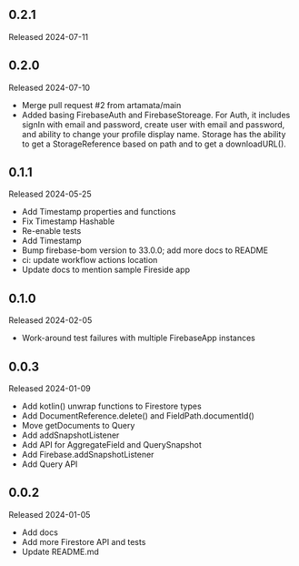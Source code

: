 ## 0.2.1

Released 2024-07-11


## 0.2.0

Released 2024-07-10

  - Merge pull request #2 from artamata/main
  - Added basing FirebaseAuth and FirebaseStoreage. For Auth, it includes signIn with email and password, create user with email and password, and ability to change your profile display name. Storage has the ability to get a StorageReference based on path and to get a downloadURL().

## 0.1.1

Released 2024-05-25

  - Add Timestamp properties and functions
  - Fix Timestamp Hashable
  - Re-enable tests
  - Add Timestamp
  - Bump firebase-bom version to 33.0.0; add more docs to README
  - ci: update workflow actions location
  - Update docs to mention sample Fireside app

## 0.1.0

Released 2024-02-05

  - Work-around test failures with multiple FirebaseApp instances

## 0.0.3

Released 2024-01-09

  - Add kotlin() unwrap functions to Firestore types
  - Add DocumentReference.delete() and FieldPath.documentId()
  - Move getDocuments to Query
  - Add addSnapshotListener
  - Add API for AggregateField and QuerySnapshot
  - Add Firebase.addSnapshotListener
  - Add Query API

## 0.0.2

Released 2024-01-05

  - Add docs
  - Add more Firestore API and tests
  - Update README.md


